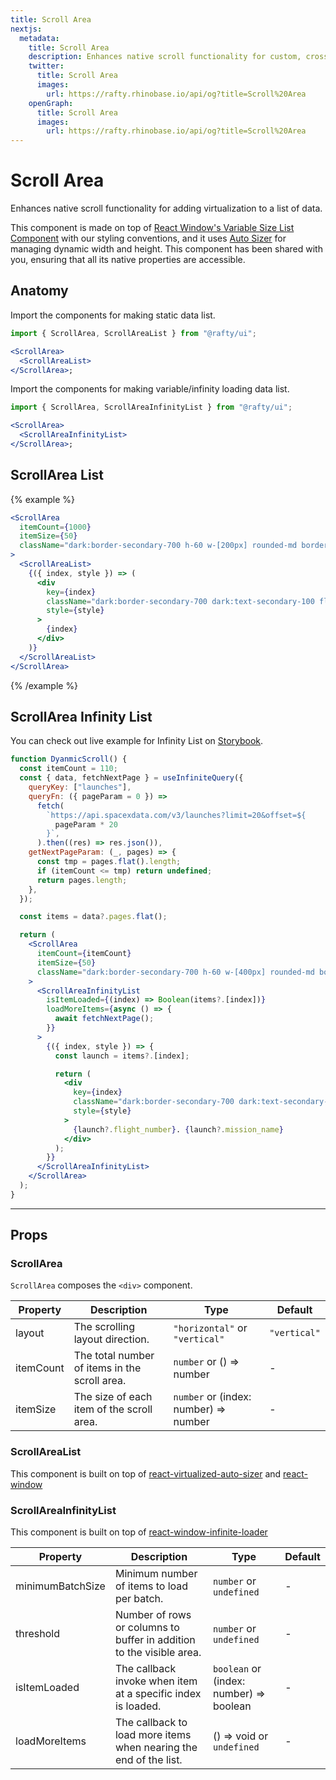 ```yaml
---
title: Scroll Area
nextjs:
  metadata:
    title: Scroll Area
    description: Enhances native scroll functionality for custom, cross-browser styling.
    twitter:
      title: Scroll Area
      images:
        url: https://rafty.rhinobase.io/api/og?title=Scroll%20Area
    openGraph:
      title: Scroll Area
      images:
        url: https://rafty.rhinobase.io/api/og?title=Scroll%20Area
---
```


# Scroll Area

Enhances native scroll functionality for adding virtualization to a list of data.

This component is made on top of [React Window's Variable Size List Component](https://www.npmjs.com/package/react-window) with our styling conventions, and it uses [Auto Sizer](https://www.npmjs.com/package/react-virtualized-auto-sizer) for managing dynamic width and height. This component has been shared with you, ensuring that all its native properties are accessible.

## Anatomy

Import the components for making static data list.

```jsx
import { ScrollArea, ScrollAreaList } from "@rafty/ui";

<ScrollArea>
  <ScrollAreaList>
</ScrollArea>;
```

Import the components for making variable/infinity loading data list.

```jsx
import { ScrollArea, ScrollAreaInfinityList } from "@rafty/ui";

<ScrollArea>
  <ScrollAreaInfinityList>
</ScrollArea>;
```

## ScrollArea List

{% example %}

```jsx
<ScrollArea
  itemCount={1000}
  itemSize={50}
  className="dark:border-secondary-700 h-60 w-[200px] rounded-md border"
>
  <ScrollAreaList>
    {({ index, style }) => (
      <div
        key={index}
        className="dark:border-secondary-700 dark:text-secondary-100 flex items-center justify-center border-b text-sm"
        style={style}
      >
        {index}
      </div>
    )}
  </ScrollAreaList>
</ScrollArea>
```

{% /example %}

## ScrollArea Infinity List

You can check out live example for Infinity List on [Storybook](https://storybook.rafty.rhinobase.io/?path=/story/components-scrollarea--infinity-scroll).

```jsx
function DyanmicScroll() {
  const itemCount = 110;
  const { data, fetchNextPage } = useInfiniteQuery({
    queryKey: ["launches"],
    queryFn: ({ pageParam = 0 }) =>
      fetch(
        `https://api.spacexdata.com/v3/launches?limit=20&offset=${
          pageParam * 20
        }`,
      ).then((res) => res.json()),
    getNextPageParam: (_, pages) => {
      const tmp = pages.flat().length;
      if (itemCount <= tmp) return undefined;
      return pages.length;
    },
  });

  const items = data?.pages.flat();

  return (
    <ScrollArea
      itemCount={itemCount}
      itemSize={50}
      className="dark:border-secondary-700 h-60 w-[400px] rounded-md border"
    >
      <ScrollAreaInfinityList
        isItemLoaded={(index) => Boolean(items?.[index])}
        loadMoreItems={async () => {
          await fetchNextPage();
        }}
      >
        {({ index, style }) => {
          const launch = items?.[index];

          return (
            <div
              key={index}
              className="dark:border-secondary-700 dark:text-secondary-100 flex items-center border-b px-4 text-sm"
              style={style}
            >
              {launch?.flight_number}. {launch?.mission_name}
            </div>
          );
        }}
      </ScrollAreaInfinityList>
    </ScrollArea>
  );
}
```

---

## Props

### ScrollArea

`ScrollArea` composes the `<div>` component.

| Property  | Description                                   | Type                                               | Default      |
| --------- | --------------------------------------------- | -------------------------------------------------- | ------------ |
| layout    | The scrolling layout direction.               | `"horizontal"` or `"vertical"`                     | `"vertical"` |
| itemCount | The total number of items in the scroll area. | `number` or <Info>() => number</Info>              | -            |
| itemSize  | The size of each item of the scroll area.     | `number` or <Info>(index: number) => number</Info> | -            |

### ScrollAreaList

This component is built on top of [react-virtualized-auto-sizer](https://github.com/bvaughn/react-virtualized-auto-sizer#readme) and [react-window](https://react-window.vercel.app/#/examples/list/fixed-size)

### ScrollAreaInfinityList

This component is built on top of [react-window-infinite-loader](https://github.com/bvaughn/react-window-infinite-loader/#readme)

| Property         | Description                                                          | Type                                                 | Default |
| ---------------- | -------------------------------------------------------------------- | ---------------------------------------------------- | ------- |
| minimumBatchSize | Minimum number of items to load per batch.                           | `number` or `undefined`                              | -       |
| threshold        | Number of rows or columns to buffer in addition to the visible area. | `number` or `undefined`                              | -       |
| isItemLoaded     | The callback invoke when item at a specific index is loaded.         | `boolean` or <Info>(index: number) => boolean</Info> | -       |
| loadMoreItems    | The callback to load more items when nearing the end of the list.    | <Info>() => void</Info> or `undefined`               | -       |
